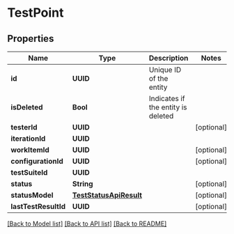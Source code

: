 # TestPoint

## Properties
Name | Type | Description | Notes
------------ | ------------- | ------------- | -------------
**id** | **UUID** | Unique ID of the entity | 
**isDeleted** | **Bool** | Indicates if the entity is deleted | 
**testerId** | **UUID** |  | [optional] 
**iterationId** | **UUID** |  | 
**workItemId** | **UUID** |  | [optional] 
**configurationId** | **UUID** |  | [optional] 
**testSuiteId** | **UUID** |  | 
**status** | **String** |  | [optional] 
**statusModel** | [**TestStatusApiResult**](TestStatusApiResult.md) |  | [optional] 
**lastTestResultId** | **UUID** |  | [optional] 

[[Back to Model list]](../README.md#documentation-for-models) [[Back to API list]](../README.md#documentation-for-api-endpoints) [[Back to README]](../README.md)


